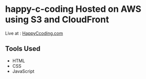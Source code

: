 # happy-c-coding  Hosted on AWS using S3 and CloudFront

Live at : [HappyCcoding.com](https://d1189wp6xjbj9v.cloudfront.net)

## Tools Used
* HTML
* CSS
* JavaScript


  
